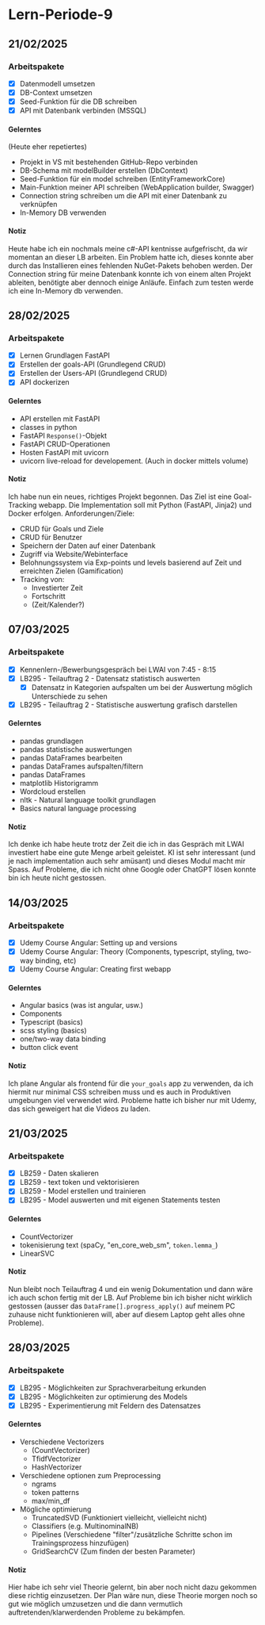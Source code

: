 # Lern-Periode-9
## 21/02/2025
### Arbeitspakete
- [x] Datenmodell umsetzen
- [x] DB-Context umsetzen
- [x] Seed-Funktion für die DB schreiben
- [x] API mit Datenbank verbinden (MSSQL)

#### Gelerntes
(Heute eher repetiertes)
- Projekt in VS mit bestehenden GitHub-Repo verbinden
- DB-Schema mit modelBuilder erstellen (DbContext)
- Seed-Funktion für ein model schreiben (EntityFrameworkCore)
- Main-Funktion meiner API schreiben (WebApplication builder, Swagger)
- Connection string schreiben um die API mit einer Datenbank zu verknüpfen
- In-Memory DB verwenden

#### Notiz
Heute habe ich ein nochmals meine c#-API kentnisse aufgefrischt, da wir momentan an dieser LB arbeiten. Ein Problem hatte ich, dieses konnte aber durch das Installieren eines fehlenden NuGet-Pakets behoben werden. Der Connection string für meine Datenbank konnte ich von einem alten Projekt ableiten, benötigte aber dennoch einige Anläufe. Einfach zum testen werde ich eine In-Memory db verwenden.

## 28/02/2025
### Arbeitspakete
- [x] Lernen Grundlagen FastAPI
- [x] Erstellen der goals-API (Grundlegend CRUD)
- [x] Erstellen der Users-API (Grundlegend CRUD)
- [x] API dockerizen

#### Gelerntes
- API erstellen mit FastAPI
- classes in python
- FastAPI `Response()`-Objekt
- FastAPI CRUD-Operationen
- Hosten FastAPI mit uvicorn
- uvicorn live-reload for developement. (Auch in docker mittels volume)

#### Notiz
Ich habe nun ein neues, richtiges Projekt begonnen. Das Ziel ist eine Goal-Tracking webapp. Die Implementation soll mit Python (FastAPI, Jinja2) und Docker erfolgen.
Anforderungen/Ziele:
- CRUD für Goals und Ziele
- CRUD für Benutzer
- Speichern der Daten auf einer Datenbank
- Zugriff via Website/Webinterface
- Belohnungssystem via Exp-points und levels basierend auf Zeit und erreichten Zielen (Gamification)
- Tracking von:
  - Investierter Zeit
  - Fortschritt
  - (Zeit/Kalender?)

## 07/03/2025
### Arbeitspakete
- [x] Kennenlern-/Bewerbungsgespräch bei LWAI von 7:45 - 8:15
- [x] LB295 - Teilauftrag 2 - Datensatz statistisch auswerten
  - [x] Datensatz in Kategorien aufspalten um bei der Auswertung möglich Unterschiede zu sehen
- [x] LB295 - Teilauftrag 2 - Statistische auswertung grafisch darstellen
      
#### Gelerntes
- pandas grundlagen
- pandas statistische auswertungen
- pandas DataFrames bearbeiten
- pandas DataFrames aufspalten/filtern
- pandas DataFrames
- matplotlib Historigramm
- Wordcloud erstellen
- nltk - Natural language toolkit grundlagen
- Basics natural language processing
  
#### Notiz
Ich denke ich habe heute trotz der Zeit die ich in das Gespräch mit LWAI investiert habe eine gute Menge arbeit geleistet. KI ist sehr interessant (und je nach implementation auch sehr amüsant) und dieses Modul macht mir Spass. Auf Probleme, die ich nicht ohne Google oder ChatGPT lösen konnte bin ich heute nicht gestossen.

## 14/03/2025
### Arbeitspakete
- [x] Udemy Course Angular: Setting up and versions
- [x] Udemy Course Angular: Theory (Components, typescript, styling, two-way binding, etc)
- [x] Udemy Course Angular: Creating first webapp
      
#### Gelerntes
- Angular basics (was ist angular, usw.)
- Components
- Typescript (basics)
- scss styling (basics)
- one/two-way data binding
- button click event
  
#### Notiz
Ich plane Angular als frontend für die `your_goals` app zu verwenden, da ich hiermit nur minimal CSS schreiben muss und es auch in Produktiven umgebungen viel verwendet wird. Probleme hatte ich bisher nur mit Udemy, das sich geweigert hat die Videos zu laden.

## 21/03/2025
### Arbeitspakete
- [x] LB259 - Daten skalieren
- [x] LB259 - text token und vektorisieren
- [x] LB259 - Model erstellen und trainieren
- [x] LB295 - Model auswerten und mit eigenen Statements testen
      
#### Gelerntes
- CountVectorizer
- tokenisierung text (spaCy, "en_core_web_sm", `token.lemma_`)
- LinearSVC
  
#### Notiz
Nun bleibt noch Teilauftrag 4 und ein wenig Dokumentation und dann wäre ich auch schon fertig mit der LB. Auf Probleme bin ich bisher nicht wirklich gestossen (ausser das `DataFrame[].progress_apply()` auf meinem PC zuhause nicht funktionieren will, aber auf diesem Laptop geht alles ohne Probleme). 

## 28/03/2025
### Arbeitspakete
- [x] LB295 - Möglichkeiten zur Sprachverarbeitung erkunden
- [x] LB295 - Möglichkeiten zur optimierung des Models
- [x] LB295 - Experimentierung mit Feldern des Datensatzes
      
#### Gelerntes
- Verschiedene Vectorizers
  - (CountVectorizer)
  - TfidfVectorizer
  - HashVectorizer
- Verschiedene optionen zum Preprocessing
  - ngrams
  - token patterns
  - max/min_df
- Mögliche optimierung
  - TruncatedSVD (Funktioniert vielleicht, vielleicht nicht)
  - Classifiers (e.g. MultinominalNB)
  - Pipelines (Verschiedene "filter"/zusätzliche Schritte schon im Trainingsprozess hinzufügen)
  - GridSearchCV (Zum finden der besten Parameter)
  
#### Notiz
Hier habe ich sehr viel Theorie gelernt, bin aber noch nicht dazu gekommen diese richtig einzusetzen. Der Plan wäre nun, diese Theorie morgen noch so gut wie möglich umzusetzen und die dann vermutlich auftretenden/klarwerdenden Probleme zu bekämpfen.
